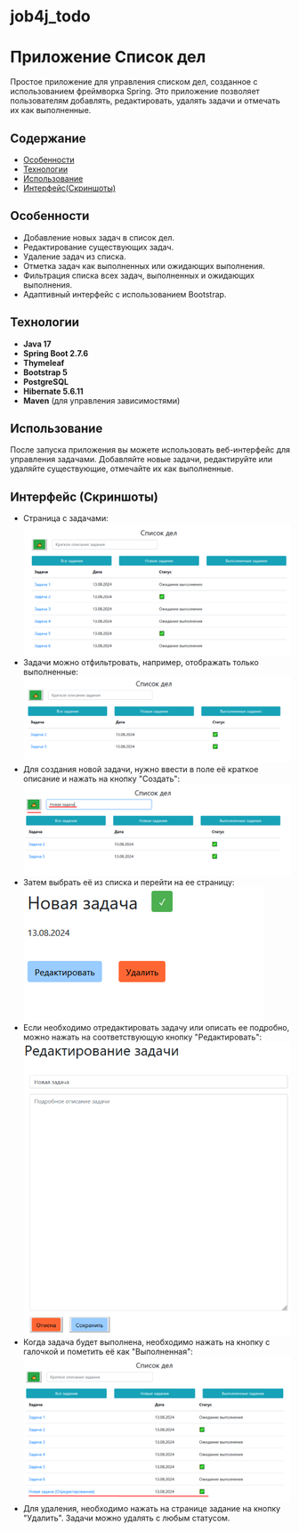 # job4j_todo
# Приложение Список дел

Простое приложение для управления списком дел, созданное с использованием фреймворка Spring. Это приложение позволяет пользователям добавлять, редактировать, удалять задачи и отмечать их как выполненные.

## Содержание

- [Особенности](#особенности)
- [Технологии](#технологии)
- [Использование](#использование)
- [Интерфейс(Скриншоты)](#Интерфейс)

## Особенности

- Добавление новых задач в список дел.
- Редактирование существующих задач.
- Удаление задач из списка.
- Отметка задач как выполненных или ожидающих выполнения.
- Фильтрация списка всех задач, выполненных и ожидающих выполнения.
- Адаптивный интерфейс с использованием Bootstrap.

## Технологии

- **Java 17**
- **Spring Boot 2.7.6**
- **Thymeleaf**
- **Bootstrap 5**
- **PostgreSQL**
- **Hibernate 5.6.11**
- **Maven** (для управления зависимостями)

## Использование

После запуска приложения вы можете использовать веб-интерфейс для управления задачами. Добавляйте новые задачи, редактируйте или удаляйте существующие, отмечайте их как выполненные.

## Интерфейс (Скриншоты)

- Страница с задачами:
![img.png](img.png)
- Задачи можно отфильтровать, например, отображать только выполненные:
![img_1.png](img_1.png)
- Для создания новой задачи, нужно ввести в поле её краткое описание и нажать на кнопку "Создать":
![img_2.png](img_2.png)
- Затем выбрать её из списка и перейти на ее страницу:
![img_3.png](img_3.png)
- Если необходимо отредактировать задачу или описать ее подробно, можно нажать на соответствующую кнопку "Редактировать":
![img_4.png](img_4.png)
- Когда задача будет выполнена, необходимо нажать на кнопку с галочкой и пометить её как "Выполненная":
![img_6.png](img_6.png)
- Для удаления, необходимо нажать на странице задание на кнопку "Удалить". Задачи можно удалять с любым статусом.